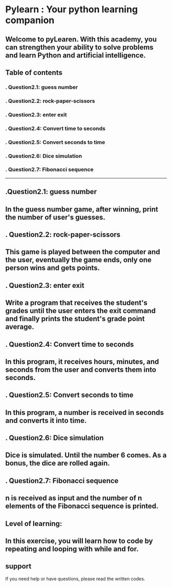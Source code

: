 # Pylearn : Your python learning companion
Welcome to **pyLearen**. With this academy, you can strengthen your ability to solve problems and learn Python and artificial intelligence.
---
## Table of contents

### . Question2.1: guess number
### . Question2.2: rock-paper-scissors
### . Question2.3: enter exit
### . Question2.4: Convert time to seconds
### . Question2.5: Convert seconds to time
### . Question2.6: Dice simulation
### . Question2.7: Fibonacci sequence
---
## .Question2.1: guess number
In the guess number game, after winning, print the number of user's guesses.
---
## . Question2.2: rock-paper-scissors
This game is played between the computer and the user, eventually the game ends, only one person wins and gets points.
---
## . Question2.3: enter exit
Write a program that receives the student's grades until the user enters the exit command and finally prints the student's grade point average.
---
## . Question2.4: Convert time to seconds

In this program, it receives hours, minutes, and seconds from the user and converts them into seconds.
---
## . Question2.5: Convert seconds to time
In this program, a number is received in seconds and converts it into time.
---
## . Question2.6: Dice simulation
Dice is simulated. Until the number 6 comes. As a bonus, the dice are rolled again.
---
## . Question2.7: Fibonacci sequence
**n** is received as input and the number of n elements of the Fibonacci sequence is printed.
---
## Level of learning:
In this exercise, you will learn how to code by repeating and looping with while and for.
---
## support
If you need help or have questions, please read the written codes.